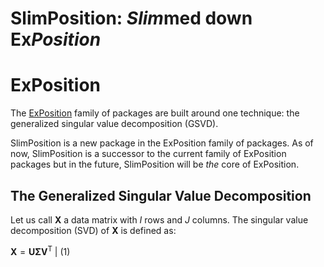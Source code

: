 SlimPosition: *Slim*med down Ex*Position*
================

<!-- 

-->
ExPosition
==========

The [ExPosition](https://cran.r-project.org/web/packages/ExPosition/index.html) family of packages are built around one technique: the generalized singular value decomposition (GSVD).

SlimPosition is a new package in the ExPosition family of packages. As of now, SlimPosition is a successor to the current family of ExPosition packages but in the future, SlimPosition will be *the* core of ExPosition.

The Generalized Singular Value Decomposition
--------------------------------------------

Let us call **X** a data matrix with *I* rows and *J* columns. The singular value decomposition (SVD) of **X** is defined as:

**X** = **U****Σ****V**<sup>T</sup>
 | (1)
